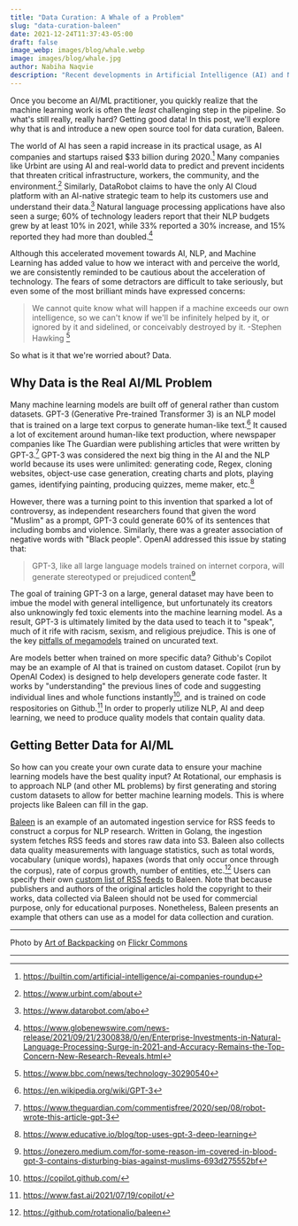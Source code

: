 ```yaml
---
title: "Data Curation: A Whale of a Problem"
slug: "data-curation-baleen"
date: 2021-12-24T11:37:43-05:00
draft: false
image_webp: images/blog/whale.webp
image: images/blog/whale.jpg
author: Nabiha Naqvie
description: "Recent developments in Artificial Intelligence (AI) and Natural Language Processing (NLP) indicate a growing need for better mechanisms for collecting curated datasets, and introduces a new open source tool for this purpose."
---
```


Once you become an AI/ML practitioner, you quickly realize that the machine learning work is often the *least* challenging step in the pipeline. So what's still really, really hard? Getting good data! In this post, we'll explore why that is and introduce a new open source tool for data curation, Baleen. <!--more-->

The world of AI has seen a rapid increase in its practical usage, as AI companies and startups raised $33 billion during 2020.[^1] Many companies like Urbint are using AI and real-world data to predict and prevent incidents that threaten critical infrastructure, workers, the community, and the environment.[^2] Similarly, DataRobot claims to have the only AI Cloud platform with an AI-native strategic team to help its customers use and understand their data.[^3] Natural language processing applications have also seen a surge; 60% of technology leaders report that their NLP budgets grew by at least 10% in 2021, while 33% reported a 30% increase, and 15% reported they had more than doubled.[^4]

Although this accelerated movement towards AI, NLP, and Machine Learning has added value to how we interact with and perceive the world, we are consistently reminded to be cautious about the acceleration of technology. The fears of some detractors are difficult to take seriously, but even some of the most brilliant minds have expressed concerns:

> We cannot quite know what will happen if a machine exceeds our own intelligence, so we can't know if we'll be infinitely helped by it, or ignored by it and sidelined, or conceivably destroyed by it. -Stephen Hawking [^5]

So what is it that we're worried about? Data.

## Why Data is the Real AI/ML Problem

Many machine learning models are built off of general rather than custom datasets.  GPT-3 (Generative Pre-trained Transformer 3) is an NLP model that is trained on a large text corpus to generate human-like text.[^6] It caused a lot of excitement around human-like text production, where newspaper companies like The Guardian were publishing articles that were written by GPT-3.[^7] GPT-3 was considered the next big thing in the AI and the NLP world because its uses were unlimited: generating code, Regex, cloning websites, object-use case generation, creating charts and plots, playing games, identifying painting, producing quizzes, meme maker, etc.[^8]

However, there was a turning point to this invention that sparked a lot of controversy, as independent researchers found that given the word "Muslim" as a prompt, GPT-3 could generate 60% of its sentences that including bombs and violence. Similarly, there was a greater association of negative words with "Black people". OpenAI addressed this issue by stating that:

> GPT-3, like all large language models trained on internet corpora, will generate stereotyped or prejudiced content[^9]

The goal of training GPT-3 on a large, general dataset may have been to imbue the model with general intelligence, but unfortunately its creators also unknowingly fed toxic elements into the machine learning model. As a result, GPT-3 is ultimately limited by the data used to teach it to "speak", much of it rife with racism, sexism, and religious prejudice. This is one of the key [pitfalls of megamodels](https://rotational.io/blog/a-parrot-trainer-eats-crow/) trained on uncurated text.

Are models better when trained on more specific data? Github's Copilot may be an example of AI that is trained on custom dataset. Copilot (run by OpenAI Codex) is designed to help developers generate code faster. It works by "understanding" the previous lines of code and suggesting individual lines and whole functions instantly[^10], and is trained on code respositories on Github.[^11] In order to properly utilize NLP, AI and deep learning, we need to produce quality models that contain quality data.

## Getting Better Data for AI/ML

So how can you create your own curate data to ensure your machine learning models have the best quality input? At Rotational, our emphasis is to approach NLP (and other ML problems) by first generating and storing custom datasets to allow for better machine learning models. This is where projects like Baleen can fill in the gap.

[Baleen](https://github.com/rotationalio/baleen) is an example of an automated ingestion service for RSS feeds to construct a corpus for NLP research. Written in Golang, the ingestion system fetches RSS feeds and stores raw data into S3. Baleen also collects data quality measurements with language statistics, such as total words, vocabulary (unique words), hapaxes (words that only occur once through the corpus), rate of corpus growth, number of entities, etc.[^12] Users can specify their own [custom list of RSS feeds](https://github.com/rotationalio/baleen/tree/develop/fixtures) to Baleen. Note that because  publishers and authors of the original articles hold the copyright to their works, data collected via Baleen should not be used for commercial purpose, only for educational purposes. Nonetheless, Baleen presents an example that others can use as a model for data collection and curation.


***

Photo by [Art of Backpacking](https://flic.kr/p/8GAVjS) on [Flickr Commons](https://flic.kr/p/8GAVjS)

---
[^1]: https://builtin.com/artificial-intelligence/ai-companies-roundup
[^2]: https://www.urbint.com/about
[^3]: https://www.datarobot.com/abo
[^4]: https://www.globenewswire.com/news-release/2021/09/21/2300838/0/en/Enterprise-Investments-in-Natural-Language-Processing-Surge-in-2021-and-Accuracy-Remains-the-Top-Concern-New-Research-Reveals.html
[^5]: https://www.bbc.com/news/technology-30290540
[^6]: https://en.wikipedia.org/wiki/GPT-3
[^7]: https://www.theguardian.com/commentisfree/2020/sep/08/robot-wrote-this-article-gpt-3
[^8]: https://www.educative.io/blog/top-uses-gpt-3-deep-learning
[^9]: https://onezero.medium.com/for-some-reason-im-covered-in-blood-gpt-3-contains-disturbing-bias-against-muslims-693d275552bf
[^10]: https://copilot.github.com/
[^11]: https://www.fast.ai/2021/07/19/copilot/
[^12]: https://github.com/rotationalio/baleen
